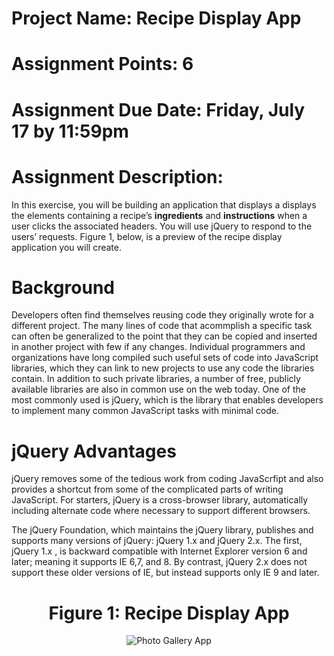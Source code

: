 <h1><b>Project Name:</b> Recipe Display App</h1>

<h1><b>Assignment Points: </b> 6</h1>

<h1><b>Assignment Due Date:</b> Friday, July 17 by 11:59pm </h1>

<h1><b>Assignment Description:</b></h1>

In this exercise, you will be building an application that displays a displays the elements containing a recipe’s <b>ingredients</b> and <b>instructions</b> when a user clicks the associated headers. You will use jQuery to respond to the users’ requests.  Figure 1, below, is a preview of the recipe display application you will create.

<h1><b>Background</b></h1>
Developers often find themselves reusing code they originally wrote for a different project. The many lines of code that acommplish a specific task can often be generalized to the point that they can be copied and inserted in another project with few if any changes. Individual programmers and organizations have long compiled such useful sets of code into JavaScript libraries, which they can link to new projects to use any code the libraries contain. In addition to such private libraries, a number of free, publicly available libraries are also in common use on the web today. One of the most commonly used is jQuery, which is the library that enables developers to implement many common JavaScript tasks with minimal code.

<b><h1>jQuery Advantages</h1></b>
jQuery removes some of the tedious work from coding JavaScrfipt and also provides a shortcut from some of the complicated parts of writing JavaScript. For starters, jQuery is a cross-browser library, automatically including alternate code where necessary to support different browsers.

The jQuery Foundation, which maintains the jQuery library, publishes and supports many versions of jQuery:  jQuery 1.x and jQuery 2.x.  The first, jQuery 1.x , is backward compatible with Internet Explorer version 6 and later; meaning it supports IE 6,7, and 8.  By contrast, jQuery 2.x does not support these older versions of IE, but instead supports only IE 9 and later.  

<center>
<b><h1>Figure 1: Recipe Display App</h1></b>
<img src=".guides/img/RecipeDisplayApp.png" alt="Photo Gallery App" />
</center>